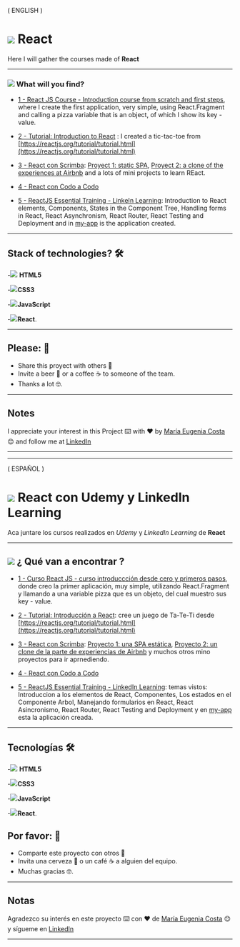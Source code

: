 ( ENGLISH )

# <img src="https://img.icons8.com/bubbles/50/null/react.png"/> React 

Here I will gather the courses made of **React**

---

### <img src="https://img.icons8.com/external-others-zufarizal-robiyanto/30/null/external-lup-mutualiz-ui-essential-others-zufarizal-robiyanto.png"/> What will you find?

- [1 - React JS Course - Introduction course from scratch and first steps](https://github.com/eugenia1984/react-varios-cursos/tree/main/01_react_js_curso_de_introduccion_desde_cero_primeros_pasos), where I create the first application, very simple, using React.Fragment and calling a pizza variable that is an object, of which I show its key - value.

- [2 - Tutorial: Introduction to React](https://github.com/eugenia1984/react-varios-cursos/tree/main/02_tutorial_introduccion_a_react) : I created a tic-tac-toe from [https://reactjs.org/tutorial/tutorial.html](https://reactjs.org/tutorial/tutorial.html)

- [3 - React con Scrimba](https://github.com/eugenia1984/react-varios-cursos/tree/main/03_scrimba): [Proyect 1: static SPA](https://github.com/eugenia1984/scrimba-project1), [Proyect 2: a clone of the experiences at Airbnb](https://github.com/eugenia1984/scrimba-project2) and a lots of mini projects to learn REact.

- [4 - React con Codo a Codo](https://github.com/eugenia1984/react-varios-cursos/tree/main/04_codo_a_codo_react)

- [5 - ReactJS Essential Training - LinkeIn Learning](https://github.com/eugenia1984/react-varios-cursos/tree/main/react_js_essential_training): Introduction to React elements, Components, States in the Component Tree, Handling forms in React, React Asynchronism, React Router, React Testing and Deployment and in  [my-app](https://github.com/eugenia1984/react-varios-cursos/tree/main/react_js_essential_training/exercises/my-app) is the application created.

---

## Stack of technologies?  🛠️

-<img src="https://img.icons8.com/color/30/null/html-5--v1.png"/> **HTML5** 

-<img src="https://img.icons8.com/color/30/null/css3.png"/>**CSS3**

-<img src="https://img.icons8.com/color/30/null/javascript--v1.png"/>**JavaScript** 

-<img src="https://img.icons8.com/bubbles/30/null/react.png"/>**React**.


---
 


## Please: 🎁

* Share this proyect with others 📢
* Invite a beer 🍺 or a coffee ☕  to someone of the team. 
* Thanks a lot 🤓.


---

## Notes

I appreciate your interest in this Project ⌨️ with ❤️ by [María Eugenia Costa](https://github.com/eugenia1984) 😊 and follow me at [LinkedIn](http://www.linkedin.com/in/maríaeugeniacosta) 

---
---


( ESPAÑOL )


# <img src="https://img.icons8.com/bubbles/50/null/react.png"/>  React con Udemy y LinkedIn Learning

Aca juntare los cursos realizados en *Udemy* y *LinkedIn Learning* de **React**

---

## <img src="https://img.icons8.com/external-others-zufarizal-robiyanto/30/null/external-lup-mutualiz-ui-essential-others-zufarizal-robiyanto.png"/> ¿ Qué van a encontrar ?

- [1 - Curso React JS - curso introduccción desde cero y primeros pasos](https://github.com/eugenia1984/react-varios-cursos/tree/main/01_react_js_curso_de_introduccion_desde_cero_primeros_pasos), donde creo la primer aplicación, muy simple, utilizando React.Fragment y llamando a una variable pizza que es un objeto, del cual muestro sus key - value.


- [2 - Tutorial: Introducción a React](https://github.com/eugenia1984/react-varios-cursos/tree/main/02_tutorial_introduccion_a_react): cree un juego de Ta-Te-Ti desde  [https://reactjs.org/tutorial/tutorial.html](https://reactjs.org/tutorial/tutorial.html)

- [3 - React con Scrimba](https://github.com/eugenia1984/react-varios-cursos/tree/main/03_scrimba): [Proyecto 1: una SPA estática](https://github.com/eugenia1984/scrimba-project1), [Proyecto 2: un clone de la parte de experiencias de Airbnb](https://github.com/eugenia1984/scrimba-project2) y muchos otros mino proyectos para ir aprnediendo.


- [4 - React con Codo a Codo](https://github.com/eugenia1984/react-varios-cursos/tree/main/04_codo_a_codo_react)

- [5 - ReactJS Essential Training - LinkedIn Learning](https://github.com/eugenia1984/react-varios-cursos/tree/main/react_js_essential_training): temas vistos: Introduccion a los elementos de React, Componentes, Los estados en el Componente Arbol, Manejando formularios en React, React Asincronismo, React Router, React Testing and Deployment y en [my-app](https://github.com/eugenia1984/react-varios-cursos/tree/main/react_js_essential_training/exercises/my-app) esta la aplicación creada.

---


## Tecnologías 🛠️


-<img src="https://img.icons8.com/color/30/null/html-5--v1.png"/> **HTML5** 

-<img src="https://img.icons8.com/color/30/null/css3.png"/>**CSS3**

-<img src="https://img.icons8.com/color/30/null/javascript--v1.png"/>**JavaScript** 

-<img src="https://img.icons8.com/bubbles/30/null/react.png"/>**React**.




## Por favor: 🎁

* Comparte este proyecto con otros 📢
* Invita una cerveza 🍺 o un café ☕ a alguien del equipo.
* Muchas gracias 🤓.

---

## Notas

Agradezco su interés en este proyecto ⌨️ con ❤️ de [María Eugenia Costa](https://github.com/eugenia1984) 😊 y sígueme en [LinkedIn](http://www.linkedin.com/in/maríaeugeniacosta)


---


